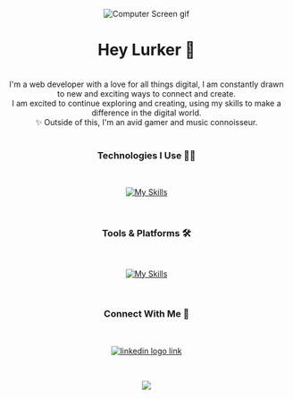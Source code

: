 <div align="center" width="200" >

![Computer Screen gif](https://data.whicdn.com/images/325875578/original.gif)
</div>



<div align="center">

# Hey Lurker 🗿

</div>
</br>
<div align="center">
I'm a web developer with a love for all things digital, I am constantly drawn to new and exciting ways to connect and create.<br/>
I am excited to continue exploring and creating, using my skills to make a difference in the digital world.<br/>
✨ Outside of this, I'm an avid gamer and music connoisseur.
</div>
<br/>

<div align="center">

### Technologies I Use 👨‍💻
</div>
</br>
<div align="center">

[![My Skills](https://skillicons.dev/icons?i=html,css,javascript,react,next,redux,styledcomponents,mongodb,nodejs,expressjs,python,postgresql,graphql)](https://skillicons.dev)

</div>

<br/>
<div align="center">

### Tools & Platforms 🛠️
</div>
</br>
<div align="center">

[![My Skills](https://skillicons.dev/icons?i=git,github,netlify,vercel,heroku,vscode,codepen)](https://skillicons.dev)

</div>

<br/>
<div align="center">

### Connect With Me 🧍
</div>
</br>
<div align="center">


[![linkedin logo link](https://skillicons.dev/icons?i=linkedin)](https://www.linkedin.com/in/camerenj)
</div>
</br>
<div align="center">

![](https://komarev.com/ghpvc/?username=JCameren&color=81cdc6)
</div>
